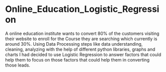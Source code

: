 # Online_Education_Logistic_Regression
A online education institute wants to convert 80% of the customers visiting their website to enroll for the Course they are searching which currently is around 30%. Using Data Processing steps like data understanding, cleaning, analyzing with the help of different python libraries, graphs and charts I had decided to use Logistic Regression to answer factors that could help them to focus on those factors that could help them in converting those leads.
